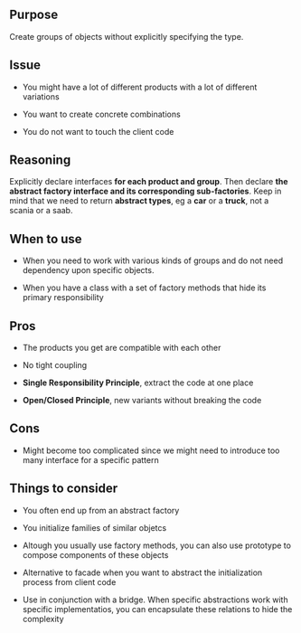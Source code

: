 ## Purpose

Create groups of objects without explicitly specifying the type.


## Issue

* You might have a lot of different products with a lot of different variations

* You want to create concrete combinations

* You do not want to touch the client code
## Reasoning

Explicitly declare interfaces **for each product and group**. Then declare **the abstract factory interface and its corresponding sub-factories**. Keep in mind that we need to return **abstract types**, eg a **car** or a **truck**, not a scania or a saab.

## When to use

* When you need to work with various kinds of groups and do not need dependency upon specific objects.

* When you have a class with a set of factory methods that hide its primary responsibility

## Pros

* The products you get are compatible with each other

* No tight coupling

* __Single Responsibility Principle__, extract the code at one place

* __Open/Closed Principle__, new variants without breaking the code

## Cons

* Might become too complicated since we might need to introduce too many interface for a specific pattern

## Things to consider

* You often end up from an abstract factory

* You initialize families of similar objetcs

* Altough you usually use factory methods, you can also use prototype to compose components of these objects

* Alternative to facade when you want to abstract the initialization process from client code

* Use in conjunction with a bridge. When specific abstractions work with specific implementatios, you can encapsulate these relations to hide the complexity